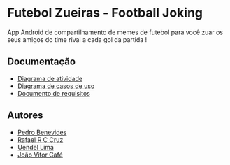 # Futebol Zueiras - Football Joking

App Android de compartilhamento de memes de futebol para você zuar os seus amigos do time rival a cada gol da partida !

## Documentação
* [Diagrama de atividade]()
* [Diagrama de casos de uso]()
* [Documento de requisitos]()

## Autores
* [Pedro Benevides](https://github.com/Pedro-Benevides)
* [Rafael R C Cruz](https://github.com/ookamyabyss)
* [Uendel Lima](https://github.com/unleed-l)
* [João Vitor Café](https://github.com/JoaoVitorCafe)
